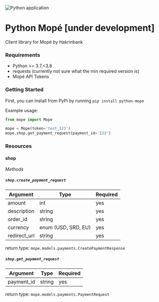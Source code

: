 ![Python application](https://github.com/rhymiz/python-mope/workflows/Python%20application/badge.svg?branch=master)

# Python Mopé [under development]
Client library for Mopé by Hakrinbank

### Requirements
- Python >= 3.7,<3.8
- requests (currently not sure what the min required version is)
- Mopé API Tokens

### Getting Started
First, you can install from PyPi by running `pip install python-mope`

Example usage:

```python
from mope import Mope

mope = Mope(token='test_123')
mope.shop.get_payment_request(payment_id='123')
```

### Resources
#### shop

*Methods*

##### `shop.create_payment_request`

| Argument   | Type                | Required |
| ---        |---                  | ---      |
|amount      | int                 | yes      |
|description | string              | yes      |
|order_id    | string              | yes      |
|currency    | enum (USD, SRD, EU) | yes      | 
|redirect_url| string              | yes      |


return type: `mope.models.payments.CreatePaymentResponse`

##### `shop.get_payment_request`

| Argument  | Type   | Required |
|---        |---     |---       |
|payment_id | string | yes      |


return type: `mope.models.payments.PaymentRequest`
